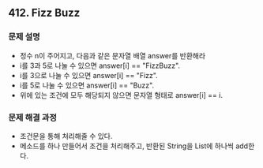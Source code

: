 ## 412. Fizz Buzz
### 문제 설명
- 정수 n이 주어지고, 다음과 같은 문자열 배열 answer를 반환해라
- i를 3과 5로 나눌 수 있으면 answer[i] == "FizzBuzz".
- i를 3으로 나눌 수 있으면 answer[i] == "Fizz".
- i를 5로 나눌 수 있으면 answer[i] == "Buzz".
- 위에 있는 조건에 모두 해당되지 않으면 문자열 형태로 answer[i] == i.
​
### 문제 해결 과정
- 조건문을 통해 처리해줄 수 있다.
- 메소드를 하나 만들어서 조건을 처리해주고, 반환된 String을 List에 하나씩 add한다.